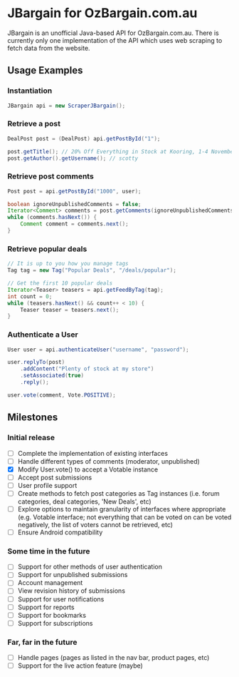 JBargain for OzBargain.com.au
===================

JBargain is an unofficial Java-based API for OzBargain.com.au. There is currently only one implementation of the API
which uses web scraping to fetch data from the website.


## Usage Examples

### Instantiation
```java
JBargain api = new ScraperJBargain();
```

### Retrieve a post
```java
DealPost post = (DealPost) api.getPostById("1");

post.getTitle(); // 20% Off Everything in Stock at Kooring, 1-4 November
post.getAuthor().getUsername(); // scotty
```

### Retrieve post comments
```java
Post post = api.getPostById("1000", user);

boolean ignoreUnpublishedComments = false;
Iterator<Comment> comments = post.getComments(ignoreUnpublishedComments);
while (comments.hasNext()) {
    Comment comment = comments.next();
}
```

### Retrieve popular deals
```java
// It is up to you how you manage tags
Tag tag = new Tag("Popular Deals", "/deals/popular");

// Get the first 10 popular deals
Iterator<Teaser> teasers = api.getFeedByTag(tag);
int count = 0;
while (teasers.hasNext() && count++ < 10) {
    Teaser teaser = teasers.next();
}
```

### Authenticate a User
```java
User user = api.authenticateUser("username", "password");

user.replyTo(post)
    .addContent("Plenty of stock at my store")
    .setAssociated(true)
    .reply();

user.vote(comment, Vote.POSITIVE);
```


## Milestones

### Initial release
 - [ ] Complete the implementation of existing interfaces
 - [ ] Handle different types of comments (moderator, unpublished)
 - [x] Modify User.vote() to accept a Votable instance
 - [ ] Accept post submissions
 - [ ] User profile support
 - [ ] Create methods to fetch post categories as Tag instances (i.e. forum categories, deal categories, 'New Deals', 
 etc)
 - [ ] Explore options to maintain granularity of interfaces where appropriate (e.g. Votable interface; not everything
  that can be voted on can be voted negatively, the list of voters cannot be retrieved, etc)
 - [ ] Ensure Android compatibility

### Some time in the future
 - [ ] Support for other methods of user authentication
 - [ ] Support for unpublished submissions
 - [ ] Account management
 - [ ] View revision history of submissions
 - [ ] Support for user notifications
 - [ ] Support for reports
 - [ ] Support for bookmarks
 - [ ] Support for subscriptions

### Far, far in the future 
 - [ ] Handle pages (pages as listed in the nav bar, product pages, etc)
 - [ ] Support for the live action feature (maybe)